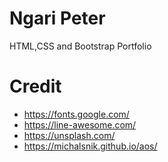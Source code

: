 # Ngari Peter
HTML,CSS and Bootstrap Portfolio

# Credit
- https://fonts.google.com/
- https://line-awesome.com/
- https://unsplash.com/
- https://michalsnik.github.io/aos/



